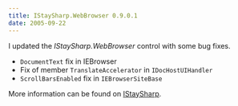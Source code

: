 ```yaml
---
title: IStaySharp.WebBrowser 0.9.0.1
date: 2005-09-22
---
```


I updated the _IStaySharp.WebBrowser_ control with some bug fixes.

- `DocumentText` fix in IEBrowser
- Fix of member `TranslateAccelerator` in `IDocHostUIHandler`
- `ScrollBarsEnabled` fix in `IEBrowserSiteBase`

More information can be found on [IStaySharp](http://www.istaysharp.net/).
